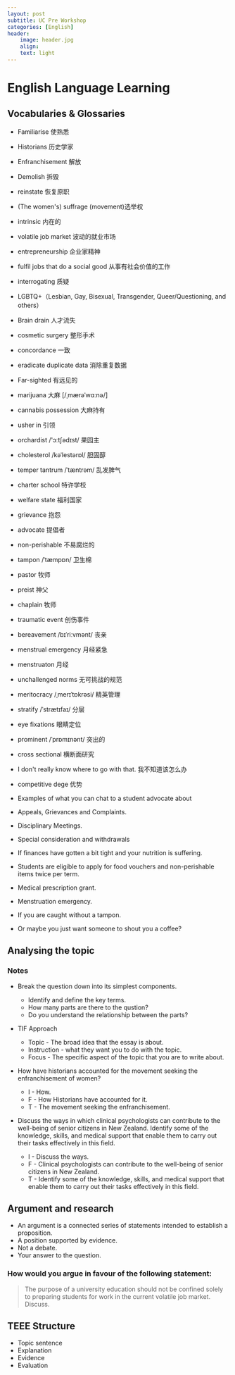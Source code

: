 ```yaml
---
layout: post
subtitle: UC Pre Workshop
categories: [English]
header:
    image: header.jpg
    align:
    text: light
---
```


# English Language Learning

## Vocabularies & Glossaries

* Familiarise 使熟悉
* Historians 历史学家
* Enfranchisement 解放
* Demolish 拆毁
* reinstate 恢复原职
* (The women's) suffrage (movement)选举权
* intrinsic 内在的
* volatile job market 波动的就业市场
* entrepreneurship 企业家精神
* fulfil jobs that do a social good 从事有社会价值的工作
* interrogating 质疑
* LGBTQ+（Lesbian, Gay, Bisexual, Transgender, Queer/Questioning, and others）  
* Brain drain 人才流失
* cosmetic surgery 整形手术
* concordance 一致
* eradicate duplicate data 消除重复数据
* Far-sighted 有远见的
* marijuana 大麻 [/ˌmærəˈwɑːnə/]
* cannabis possession 大麻持有
* usher in 引领
* orchardist  /'ɔːtʃədɪst/ 果园主
* cholesterol  /kəˈlestərɒl/ 胆固醇
* temper tantrum /ˈtæntrəm/ 乱发脾气
* charter school 特许学校
* welfare state 福利国家
* grievance 抱怨
* advocate 提倡者
* non-perishable 不易腐烂的
* tampon /ˈtæmpɒn/ 卫生棉
* pastor 牧师
* preist 神父
* chaplain 牧师
* traumatic event 创伤事件
* bereavement /bɪˈriːvmənt/ 丧亲
* menstrual emergency 月经紧急
* menstruaton 月经
* unchallenged norms 无可挑战的规范
* meritocracy /ˌmerɪˈtɒkrəsi/ 精英管理
* stratify /ˈstrætɪfaɪ/ 分层
* eye fixations 眼睛定位
* prominent /ˈprɒmɪnənt/ 突出的

* cross sectional 横断面研究
* I don't really know where to go with that. 我不知道该怎么办
* competitive dege 优势
* Examples of what you can chat to a student advocate about
* Appeals, Grievances and Complaints.
* Disciplinary Meetings.
* Special consideration and withdrawals

* If finances have gotten a bit tight and your nutrition is suffering.
* Students are eligible to apply for food vouchers and non-perishable items twice per term.
* Medical prescription grant.
* Menstruation emergency.
* If you are caught without a tampon.
* Or maybe you just want someone to shout you a coffee?

## Analysing the topic

### Notes

* Break the question down into its simplest components.
  * Identify and define the key terms.
  * How many parts are there to the qustion?
  * Do you understand the relationship between the parts?

* TIF Approach
  * Topic - The broad idea that the essay is about.
  * Instruction - what they want you to do with the topic.
  * Focus - The specific aspect of the topic that you are to write about.

* How have historians accounted for the movement seeking the enfranchisement of women?
  * I - How.
  * F - How Historians have accounted for it.
  * T - The movement seeking the enfranchisement.
  
* Discuss the ways in which clinical psychologists can contribute to the well-being of senior citizens in New Zealand. Identify some of the knowledge, skills, and medical support that enable them to carry out their tasks effectively in this field.
  * I - Discuss the ways.
  * F - Clinical psychologists can contribute to the well-being of senior citizens in New Zealand.
  * T - Identify some of the knowledge, skills, and medical support that enable them to carry out their tasks effectively in this field.

## Argument and research

* An argument is a connected series of statements intended to establish a proposition.
* A position supported by evidence.
* Not  a debate.
* Your answer to the question.

### How would you argue in favour of the following statement:

> The purpose of a university education should not be confined solely to preparing students for work in the current volatile job market.
Discuss.

## TEEE Structure

* Topic sentence
* Explanation
* Evidence
* Evaluation
  